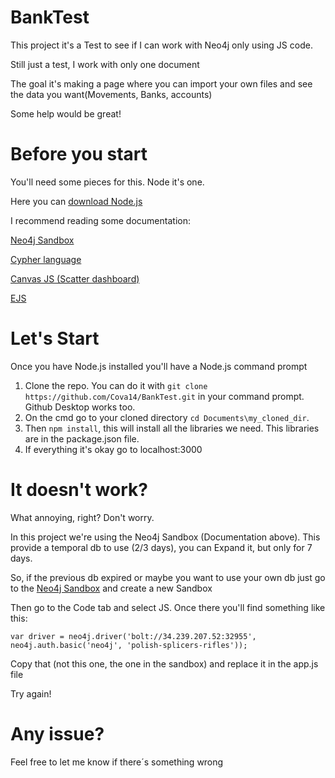 # BankTest

This project it's a Test to see if I can work with Neo4j only using JS code.

Still just a test, I work with only one document

The goal it's making a page where you can import your own files and see the data you want(Movements, Banks, accounts)

Some help would be great!

# Before you start
You'll need some pieces for this. Node it's one.

Here you can [download Node.js](https://nodejs.org/en/ "Node.js")

I recommend reading some documentation:

[Neo4j Sandbox](https://neo4j.com/sandbox-v2/)

[Cypher language](https://neo4j.com/developer/cypher/)

[Canvas JS (Scatter dashboard)](https://canvasjs.com/html5-javascript-scatter-point-chart/)

[EJS](http://www.embeddedjs.com/ "Embedded JavaScript Templates")

# Let's Start

Once you have Node.js installed you'll have a Node.js command prompt

1. Clone the repo. You can do it with `git clone https://github.com/Cova14/BankTest.git` in your command prompt. Github Desktop works too.
2. On the cmd go to your cloned directory `cd Documents\my_cloned_dir`.
3. Then `npm install`, this will install all the libraries we need. This libraries are in the package.json file.
4. If everything it's okay go to localhost:3000

# It doesn't work?
What annoying, right? Don't worry.

In this project we're using the Neo4j Sandbox (Documentation above). This provide a temporal db to use (2/3 days), you can Expand it, but only for 7 days.

So, if the previous db expired or maybe you want to use your own db just go to the [Neo4j Sandbox](https://neo4j.com/sandbox-v2/) and create a new Sandbox

Then go to the Code tab and select JS. Once there you'll find something like this: 

`var driver = neo4j.driver('bolt://34.239.207.52:32955', neo4j.auth.basic('neo4j', 'polish-splicers-rifles'));`

Copy that (not this one, the one in the sandbox) and replace it in the app.js file

Try again!

# Any issue?

Feel free to let me know if there´s something wrong

